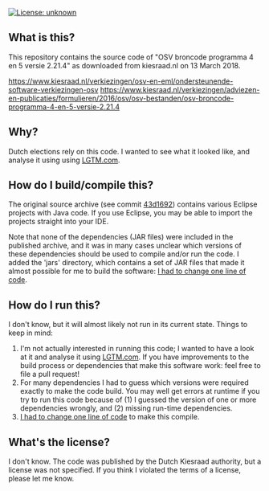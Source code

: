 [![License: unknown](https://img.shields.io/badge/license-unknown-red.svg)](https://www.kiesraad.nl/verkiezingen/osv-en-eml/ondersteunende-software-verkiezingen-osv)

## What is this?
This repository contains the source code of "OSV broncode programma 4 en 5 versie 2.21.4" as downloaded from kiesraad.nl on 13 March 2018.

https://www.kiesraad.nl/verkiezingen/osv-en-eml/ondersteunende-software-verkiezingen-osv
https://www.kiesraad.nl/verkiezingen/adviezen-en-publicaties/formulieren/2016/osv/osv-bestanden/osv-broncode-programma-4-en-5-versie-2.21.4

## Why?
Dutch elections rely on this code. I wanted to see what it looked like, and analyse it using using [LGTM.com](https://lgtm.com/projects/g/sjvs/ondersteunende-software-verkiezingen/).

## How do I build/compile this?
The original source archive (see commit [43d1692](https://github.com/sjvs/ondersteunende-software-verkiezingen/commit/43d1692bff975ff54f58a00dfc7f03ee8e404c22)) contains various Eclipse projects with Java code. If you use Eclipse, you may be able to import the projects straight into your IDE.

Note that none of the dependencies (JAR files) were included in the published archive, and it was in many cases unclear which versions of these dependencies should be used to compile and/or run the code. I added the 'jars' directory, which contains a set of JAR files that made it almost possible for me to build the software: [I had to change one line of code](https://github.com/sjvs/ondersteunende-software-verkiezingen/commit/879b48b26fac99dfb7c1f2306ae09ea771c0a669).

## How do I run this?
I don't know, but it will almost likely not run in its current state. Things to keep in mind:

1. I'm not actually interested in running this code; I wanted to have a look at it and analyse it using [LGTM.com](https://lgtm.com/projects/g/sjvs/ondersteunende-software-verkiezingen/). If you have improvements to the build process or dependencies that make this software work: feel free to file a pull request!
2. For many dependencies I had to guess which versions were required exactly to make the code build. You may well get errors at runtime if you try to run this code because of (1) I guessed the version of one or more dependencies wrongly, and (2) missing run-time dependencies.
3. [I had to change one line of code](https://github.com/sjvs/ondersteunende-software-verkiezingen/commit/879b48b26fac99dfb7c1f2306ae09ea771c0a669) to make this compile.

## What's the license?
I don't know. The code was published by the Dutch Kiesraad authority, but a license was not specified. If you think I violated the terms of a license, please let me know.

